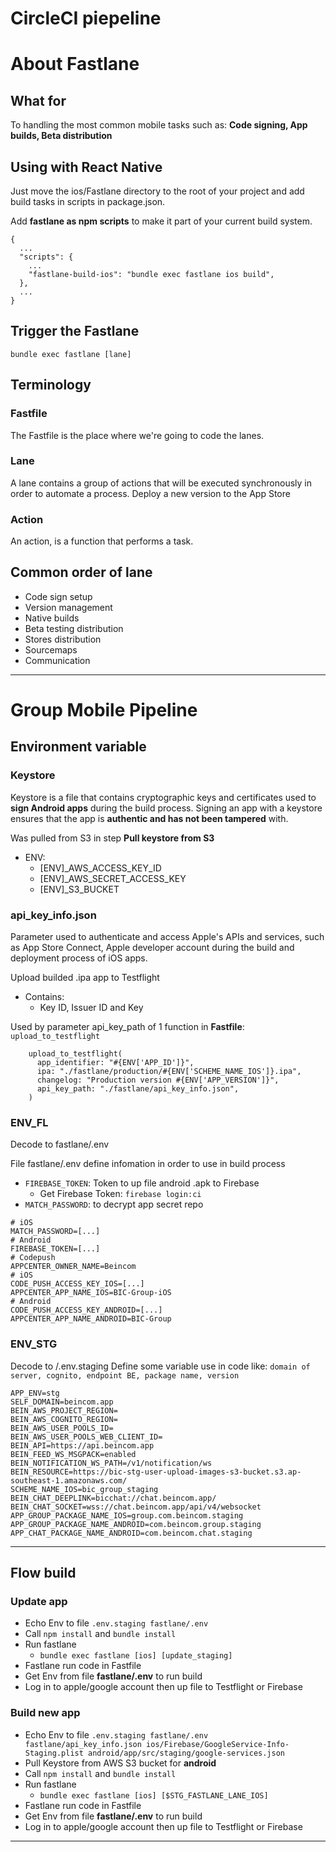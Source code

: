 CircleCI piepeline
================
# About Fastlane
## What for
To handling the most common mobile tasks such as: **Code signing, App builds, Beta distribution**

## Using with React Native
Just move the ios/Fastlane directory to the root of your project and add build tasks in scripts in package.json.

Add **fastlane as npm scripts** to make it part of your current build system.
```
{
  ...
  "scripts": {
    ...
    "fastlane-build-ios": "bundle exec fastlane ios build",
  },
  ...
}
```

## Trigger the Fastlane
```
bundle exec fastlane [lane]
```
## Terminology
### Fastfile
The Fastfile is the place where we're going to code the lanes. 
### Lane 
A lane contains a group of actions that will be executed synchronously in order to automate a process. 
Deploy a new version to the App Store
### Action
An action, is a function that performs a task.

## Common order of lane 
- Code sign setup 
- Version management 
- Native builds 
- Beta testing distribution 
- Stores distribution 
- Sourcemaps 
- Communication 
----

# Group Mobile Pipeline

## Environment variable
### **Keystore**
Keystore is a file that contains cryptographic keys and certificates used to **sign Android apps** during the build process. Signing an app with a keystore ensures that the app is **authentic and has not been tampered** with.

Was pulled from S3 in step **Pull keystore from S3**
- ENV:
  - [ENV]_AWS_ACCESS_KEY_ID
  - [ENV]_AWS_SECRET_ACCESS_KEY
  - [ENV]_S3_BUCKET
### **api_key_info.json**
Parameter used to authenticate and access Apple's APIs and services, such as App Store Connect, Apple developer account during the build and deployment process of iOS apps.

Upload builded .ipa app to Testflight
- Contains:
  - Key ID, Issuer ID and Key

Used by parameter api_key_path of 1 function in **Fastfile**: `upload_to_testflight`

```
    upload_to_testflight(
      app_identifier: "#{ENV['APP_ID']}",
      ipa: "./fastlane/production/#{ENV['SCHEME_NAME_IOS']}.ipa",
      changelog: "Production version #{ENV['APP_VERSION']}",
      api_key_path: "./fastlane/api_key_info.json",
    )
```
### **ENV_FL**
Decode to fastlane/.env

File fastlane/.env define infomation in order to use in build process
- `FIREBASE_TOKEN`: Token to up file android .apk to Firebase
  - Get Firebase Token: `firebase login:ci`
- `MATCH_PASSWORD`: to decrypt app secret repo
```
# iOS
MATCH_PASSWORD=[...]
# Android
FIREBASE_TOKEN=[...]
# Codepush
APPCENTER_OWNER_NAME=Beincom
# iOS
CODE_PUSH_ACCESS_KEY_IOS=[...]
APPCENTER_APP_NAME_IOS=BIC-Group-iOS
# Android
CODE_PUSH_ACCESS_KEY_ANDROID=[...]
APPCENTER_APP_NAME_ANDROID=BIC-Group
```
### **ENV_STG**
Decode to /.env.staging
Define some variable use in code like: `domain of server, cognito, endpoint BE, package name, version`
```
APP_ENV=stg
SELF_DOMAIN=beincom.app
BEIN_AWS_PROJECT_REGION=
BEIN_AWS_COGNITO_REGION=
BEIN_AWS_USER_POOLS_ID=
BEIN_AWS_USER_POOLS_WEB_CLIENT_ID=
BEIN_API=https://api.beincom.app
BEIN_FEED_WS_MSGPACK=enabled
BEIN_NOTIFICATION_WS_PATH=/v1/notification/ws
BEIN_RESOURCE=https://bic-stg-user-upload-images-s3-bucket.s3.ap-southeast-1.amazonaws.com/
SCHEME_NAME_IOS=bic_group_staging
BEIN_CHAT_DEEPLINK=bicchat://chat.beincom.app/
BEIN_CHAT_SOCKET=wss://chat.beincom.app/api/v4/websocket
APP_GROUP_PACKAGE_NAME_IOS=group.com.beincom.staging
APP_GROUP_PACKAGE_NAME_ANDROID=com.beincom.group.staging
APP_CHAT_PACKAGE_NAME_ANDROID=com.beincom.chat.staging
```
----
## Flow build
### Update app
  - Echo Env to file `.env.staging fastlane/.env`
  - Call `npm install` and `bundle install`
  - Run fastlane
    - `bundle exec fastlane [ios] [update_staging]`
  - Fastlane run code in Fastfile
  - Get Env from file **fastlane/.env** to run build
  - Log in to apple/google account then up file to Testflight or Firebase
### Build new app
  - Echo Env to file `.env.staging fastlane/.env fastlane/api_key_info.json ios/Firebase/GoogleService-Info-Staging.plist android/app/src/staging/google-services.json`
  - Pull Keystore from AWS S3 bucket for **android**
  - Call `npm install` and `bundle install`
  - Run fastlane
    - `bundle exec fastlane [ios] [$STG_FASTLANE_LANE_IOS]`
  - Fastlane run code in Fastfile
  - Get Env from file **fastlane/.env** to run build
  - Log in to apple/google account then up file to Testflight or Firebase
----